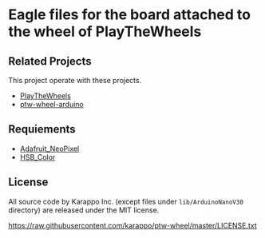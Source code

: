 # Eagle files for the board attached to the wheel of PlayTheWheels

## Related Projects

This project operate with these projects.

- [PlayTheWheels](https://github.com/karappo/PlayTheWheels)
- [ptw-wheel-arduino](https://github.com/karappo/ptw-wheel-arduino)

## Requiements

- [Adafruit_NeoPixel](https://github.com/adafruit/Adafruit_NeoPixel)
- [HSB_Color](https://github.com/julioterra/HSB_Color)

## License

All source code by Karappo Inc. (except files under `lib/ArduinoNanoV30` directory) are released under the MIT license.

https://raw.githubusercontent.com/karappo/ptw-wheel/master/LICENSE.txt
